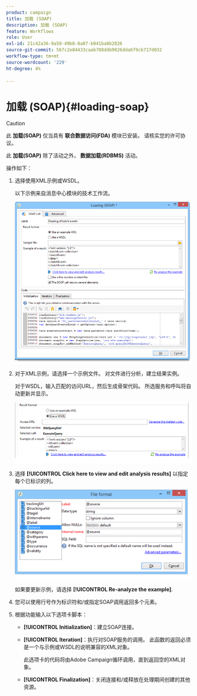 ```yaml
---
product: campaign
title: 加载 (SOAP)
description: 加载 (SOAP)
feature: Workflows
role: User
exl-id: 21c42a36-9a50-49b8-8a07-b041ba8b2026
source-git-commit: 567c2e84433caab708ddb9026dda6f9cb717d032
workflow-type: tm+mt
source-wordcount: '229'
ht-degree: 4%

---
```


# 加载 (SOAP){#loading-soap}



>[!CAUTION]
>
>此 **加载(SOAP)** 仅当具有 **联合数据访问(FDA)** 模块已安装。 请核实您的许可协议。

此 **加载(SOAP)** 除了活动之外， **数据加载(RDBMS)** 活动。

操作如下：

1. 选择使用XML示例或WSDL。

   以下示例来自消息中心模块的技术工作流。

   ![](assets/load_soap_002.png)

1. 对于XML示例，请选择一个示例文件。 对文件进行分析，建立结果实例。

   对于WSDL，输入匹配的访问URL，然后生成骨架代码。 所选服务和呼叫将自动更新并显示。

   ![](assets/soap_load_003.png)

1. 选择 **[!UICONTROL Click here to view and edit analysis results]** 以指定每个已标识的列。

   ![](assets/soap_load_001.png)

   如果要更新示例，请选择 **[!UICONTROL Re-analyze the example]**.

1. 您可以使用行号作为标识符和/或指定SOAP调用返回多个元素。
1. 根据功能输入以下选项卡脚本：

   * **[!UICONTROL Initialization]**：建立SOAP连接。
   * **[!UICONTROL Iteration]**：执行对SOAP服务的调用。 此函数的返回必须是一个与示例或WSDL的说明兼容的XML对象。

     此选项卡的代码将由Adobe Campaign循环调用，直到返回空的XML对象。

   * **[!UICONTROL Finalization]**：关闭连接和/或释放在处理期间创建的其他资源。
